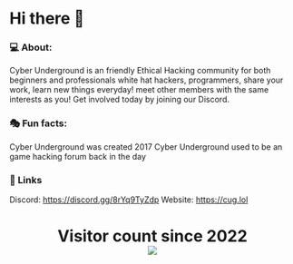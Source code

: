 # Hi there 👋

### 💻 About:
Cyber Underground is an friendly Ethical Hacking community for both beginners and professionals white hat hackers, programmers, share your work, learn new things everyday! meet other members with the same interests as you! Get involved today by joining our Discord. 

### 🎭 Fun facts:
Cyber Underground was created 2017
Cyber Underground used to be an game hacking forum back in the day

### 👥 Links
Discord: https://discord.gg/8rYq9TyZdp
Website: https://cug.lol

<p> 
  <h1 align="center">Visitor count since 2022<br>
  <img src="https://profile-counter.glitch.me/Cyber-Underground/count.svg" />
    </h1>
</p>

